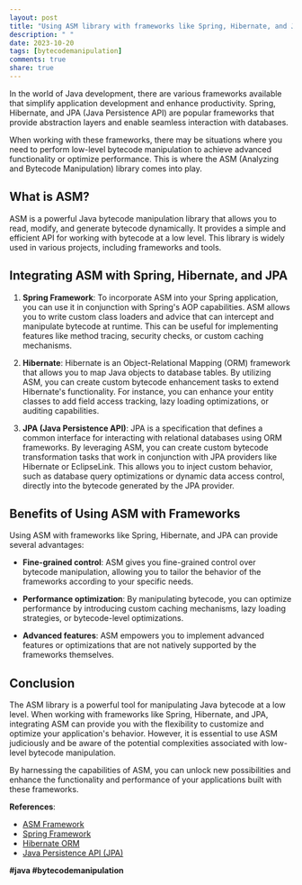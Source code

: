 ```yaml
---
layout: post
title: "Using ASM library with frameworks like Spring, Hibernate, and JPA"
description: " "
date: 2023-10-20
tags: [bytecodemanipulation]
comments: true
share: true
---
```


In the world of Java development, there are various frameworks available that simplify application development and enhance productivity. Spring, Hibernate, and JPA (Java Persistence API) are popular frameworks that provide abstraction layers and enable seamless interaction with databases. 

When working with these frameworks, there may be situations where you need to perform low-level bytecode manipulation to achieve advanced functionality or optimize performance. This is where the ASM (Analyzing and Bytecode Manipulation) library comes into play.

## What is ASM?

ASM is a powerful Java bytecode manipulation library that allows you to read, modify, and generate bytecode dynamically. It provides a simple and efficient API for working with bytecode at a low level. This library is widely used in various projects, including frameworks and tools.

## Integrating ASM with Spring, Hibernate, and JPA

1. **Spring Framework**: To incorporate ASM into your Spring application, you can use it in conjunction with Spring's AOP capabilities. ASM allows you to write custom class loaders and advice that can intercept and manipulate bytecode at runtime. This can be useful for implementing features like method tracing, security checks, or custom caching mechanisms.

2. **Hibernate**: Hibernate is an Object-Relational Mapping (ORM) framework that allows you to map Java objects to database tables. By utilizing ASM, you can create custom bytecode enhancement tasks to extend Hibernate's functionality. For instance, you can enhance your entity classes to add field access tracking, lazy loading optimizations, or auditing capabilities.

3. **JPA (Java Persistence API)**: JPA is a specification that defines a common interface for interacting with relational databases using ORM frameworks. By leveraging ASM, you can create custom bytecode transformation tasks that work in conjunction with JPA providers like Hibernate or EclipseLink. This allows you to inject custom behavior, such as database query optimizations or dynamic data access control, directly into the bytecode generated by the JPA provider.

## Benefits of Using ASM with Frameworks

Using ASM with frameworks like Spring, Hibernate, and JPA can provide several advantages:

- **Fine-grained control**: ASM gives you fine-grained control over bytecode manipulation, allowing you to tailor the behavior of the frameworks according to your specific needs.

- **Performance optimization**: By manipulating bytecode, you can optimize performance by introducing custom caching mechanisms, lazy loading strategies, or bytecode-level optimizations.

- **Advanced features**: ASM empowers you to implement advanced features or optimizations that are not natively supported by the frameworks themselves.

## Conclusion

The ASM library is a powerful tool for manipulating Java bytecode at a low level. When working with frameworks like Spring, Hibernate, and JPA, integrating ASM can provide you with the flexibility to customize and optimize your application's behavior. However, it is essential to use ASM judiciously and be aware of the potential complexities associated with low-level bytecode manipulation.

By harnessing the capabilities of ASM, you can unlock new possibilities and enhance the functionality and performance of your applications built with these frameworks.

**References**:
- [ASM Framework](https://asm.ow2.io/)
- [Spring Framework](https://spring.io/)
- [Hibernate ORM](https://hibernate.org/)
- [Java Persistence API (JPA)](https://www.oracle.com/java/technologies/persistence-jsp.html)

**#java #bytecodemanipulation**